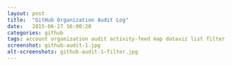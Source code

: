 ```yaml
---
layout: post
title:  "GitHub Organization Audit Log"
date:   2015-06-27 16:00:20
categories: github
tags: account organization audit activity-feed map dataviz list filter search
screenshot: github-audit-1.jpg
alt-screenshots: github-audit-1-filter.jpg
---
```

